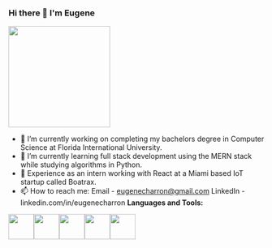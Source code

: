 ### Hi there 👋 I'm Eugene
<img src='https://i.imgur.com/wMh32Pc.gif' width='200'>
  
- 🔭 I’m currently working on completing my bachelors degree in Computer Science at Florida International University.
- 🌱 I’m currently learning full stack development using the MERN stack while studying algorithms in Python.
- 👔 Experience as an intern working with React at a Miami based IoT startup called Boatrax.
- 📫 How to reach me: Email - eugenecharron@gmail.com LinkedIn - linkedin.com/in/eugenecharron
**Languages and Tools:** 
<p align="left">
  <img src="https://media3.giphy.com/media/kdFc8fubgS31b8DsVu/giphy.webp" width="50"><img src="https://media3.giphy.com/media/ln7z2eWriiQAllfVcn/200w.webp" width="50"><img src="https://i.giphy.com/media/LMt9638dO8dftAjtco/200.webp" width="50"><img src="https://i.giphy.com/media/eNAsjO55tPbgaor7ma/200w.webp" width="50"><img src="https://i.giphy.com/media/IdyAQJVN2kVPNUrojM/200.webp" width="50">
</p>
